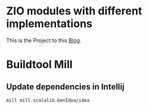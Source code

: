 # ZIO modules with different implementations

This is the Project to this [Blog](https://medium.com/@pascal.mengelt/decouple-the-program-from-its-implementation-with-zio-modules-d9b8713d502e). 

# Buildtool Mill

## Update dependencies in Intellij

    mill mill.scalalib.GenIdea/idea